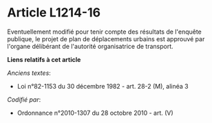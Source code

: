 # Article L1214-16

Eventuellement modifié pour tenir compte des résultats de l'enquête publique, le projet de plan de déplacements urbains est
approuvé par l'organe délibérant de l'autorité organisatrice de transport.

**Liens relatifs à cet article**

_Anciens textes_:

  - Loi n°82-1153 du 30 décembre 1982 - art. 28-2 (M), alinéa 3

_Codifié par_:

  - Ordonnance n°2010-1307 du 28 octobre 2010 - art. (V)
